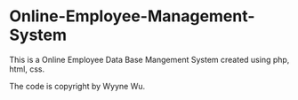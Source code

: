 # Online-Employee-Management-System
This is a Online Employee Data Base Mangement System created using php, html, css. 

The code is copyright by Wyyne Wu. 
